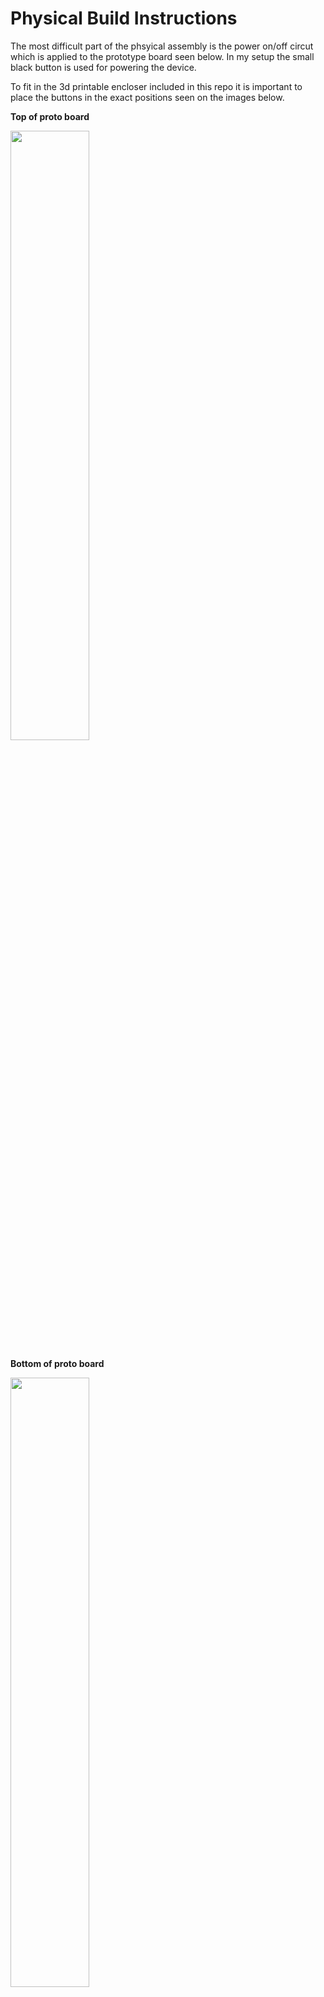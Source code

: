 # Physical Build Instructions

The most difficult part of the phsyical assembly is the power on/off circut which is applied to the prototype board seen below.  In my setup the small black button is used for powering the device.

To fit in the 3d printable encloser included in this repo it is important to place the buttons in the exact positions seen on the images below.

__Top of proto board__

<img src="https://github.com/eliddell1/Project-Blue-Fist/blob/master/Images/proto_top.jpg" width=50% height=50%>    

__Bottom of proto board__

<img src="https://github.com/eliddell1/Project-Blue-Fist/blob/master/Images/proto_underside.jpg"  width=50% height=50%>

__proto board connected to pi zero__

_note that the yellow, red, and white wires are soldered to the corresponding gpio pins of the pi, seen in second image. they end up ordered: yellow, white, red on the pi_

<img src="https://github.com/eliddell1/Project-Blue-Fist/blob/master/Images/proto_underside_pi.jpg"  width=50% height=50%>
<img src="https://github.com/eliddell1/Project-Blue-Fist/blob/master/Images/pi_3_wire_gpio.jpg" width=50% height=50%>

For the power cycle circut reference the bread board image below. Note that the wires coming off our proto board will attach to the powerboot and are color coded (light blue is battery, light green is env, black is ground and white will be low battery)

<img src="https://github.com/eliddell1/Project-Blue-Fist/blob/master/Images/lipopi_schematic_powerboost.png">

<img src="https://raw.githubusercontent.com/eliddell1/Project-Blue-Fist/blob/master/Images/powerbutton_powerboost_1000C.png" width=50% height=50%>

<img src="https://github.com/eliddell1/Project-Blue-Fist/blob/master/Images/powerboost_1.jpg" width=50% height=50%>

<img src="https://github.com/eliddell1/Project-Blue-Fist/blob/master/Images/powerboost_proto.jpg" width=50% height=50%>

Once that proto board is all wired and soldered the rest is quite simple. And can be explained with the pics below.

We attach the pi zero to the zero4u usb hat like and then run the power from the powerboost to the jlc connector on the zero4u like so:

<img src="https://github.com/eliddell1/Project-Blue-Fist/blob/master/Images/zer4u_powerboost_connection.jpg" width=50% height=50%>

<img src="https://github.com/eliddell1/Project-Blue-Fist/blob/master/Images/assembled_1.jpg" width=50% height=50%>

<img src="https://github.com/eliddell1/Project-Blue-Fist/blob/master/Images/assembled_2.jpg" width=50% height=50%>

The lipo batter will plug directly to the power boost and the power out goes tothe zero4u hub which will supply power to the board.. 

Thats really it.  mostly plug n play!  just download the latest release image and write it to a micro sd card and pop it in.  You can thenjust plug in your wifi adapter and usb flash drive and power her up by holding the power button for about 1 second. :)

